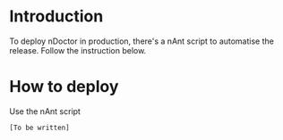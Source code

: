 # Introduction #

To deploy nDoctor in production, there's a nAnt script to automatise the release. Follow the instruction below.


# How to deploy #

Use the nAnt script

`[To be written]`